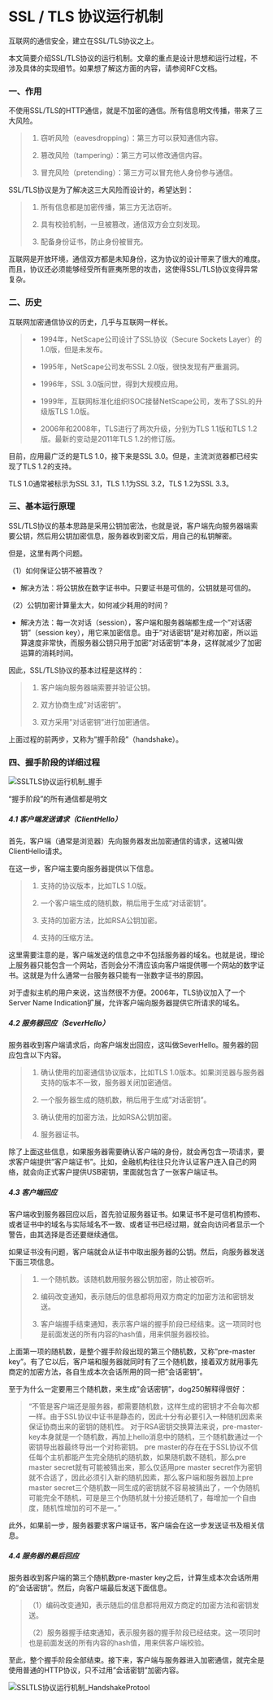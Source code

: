 # SSL / TLS 协议运行机制

互联网的通信安全，建立在SSL/TLS协议之上。

本文简要介绍SSL/TLS协议的运行机制。文章的重点是设计思想和运行过程，不涉及具体的实现细节。如果想了解这方面的内容，请参阅RFC文档。

### 一、作用

不使用SSL/TLS的HTTP通信，就是不加密的通信。所有信息明文传播，带来了三大风险。

> 1. 窃听风险（eavesdropping）：第三方可以获知通信内容。
>
> 2. 篡改风险（tampering）：第三方可以修改通信内容。
>
> 3. 冒充风险（pretending）：第三方可以冒充他人身份参与通信。

SSL/TLS协议是为了解决这三大风险而设计的，希望达到：

> 1. 所有信息都是加密传播，第三方无法窃听。
>
> 2. 具有校验机制，一旦被篡改，通信双方会立刻发现。
> 3.  配备身份证书，防止身份被冒充。

互联网是开放环境，通信双方都是未知身份，这为协议的设计带来了很大的难度。而且，协议还必须能够经受所有匪夷所思的攻击，这使得SSL/TLS协议变得异常复杂。

### 二、历史

 互联网加密通信协议的历史，几乎与互联网一样长。 

> - 1994年，NetScape公司设计了SSL协议（Secure Sockets Layer）的1.0版，但是未发布。
> - 1995年，NetScape公司发布SSL 2.0版，很快发现有严重漏洞。
>
> - 1996年，SSL 3.0版问世，得到大规模应用。
>
> - 1999年，互联网标准化组织ISOC接替NetScape公司，发布了SSL的升级版TLS 1.0版。
> - 2006年和2008年，TLS进行了两次升级，分别为TLS 1.1版和TLS 1.2版。最新的变动是2011年TLS 1.2的修订版。

目前，应用最广泛的是TLS 1.0，接下来是SSL 3.0。但是，主流浏览器都已经实现了TLS 1.2的支持。

TLS 1.0通常被标示为SSL 3.1，TLS 1.1为SSL 3.2，TLS 1.2为SSL 3.3。

### 三、基本运行原理

SSL/TLS协议的基本思路是采用公钥加密法，也就是说，客户端先向服务器端索要公钥，然后用公钥加密信息，服务器收到密文后，用自己的私钥解密。

但是，这里有两个问题。

（1）如何保证公钥不被篡改？

- 解决方法：将公钥放在数字证书中。只要证书是可信的，公钥就是可信的。


（2）公钥加密计算量太大，如何减少耗用的时间？

- 解决方法：每一次对话（session），客户端和服务器端都生成一个”对话密钥”（session key），用它来加密信息。由于”对话密钥”是对称加密，所以运算速度非常快，而服务器公钥只用于加密”对话密钥”本身，这样就减少了加密运算的消耗时间。


因此，SSL/TLS协议的基本过程是这样的：

> 1. 客户端向服务器端索要并验证公钥。
>
> 2. 双方协商生成”对话密钥”。
>
> 3. 双方采用”对话密钥”进行加密通信。
>

上面过程的前两步，又称为”握手阶段”（handshake）。

### 四、握手阶段的详细过程

![SSLTLS协议运行机制_握手](.\SSLTLS协议运行机制_握手.png)

“握手阶段”的所有通信都是明文

##### 4.1 客户端发送请求（ClientHello）

首先，客户端（通常是浏览器）先向服务器发出加密通信的请求，这被叫做ClientHello请求。

在这一步，客户端主要向服务器提供以下信息。

> 1. 支持的协议版本，比如TLS 1.0版。
>
> 2. 一个客户端生成的随机数，稍后用于生成“对话密钥”。
>
> 3. 支持的加密方法，比如RSA公钥加密。
>
> 4. 支持的压缩方法。
>

这里需要注意的是，客户端发送的信息之中不包括服务器的域名。也就是说，理论上服务器只能包含一个网站，否则会分不清应该向客户端提供哪一个网站的数字证书。这就是为什么通常一台服务器只能有一张数字证书的原因。

对于虚拟主机的用户来说，这当然很不方便。2006年，TLS协议加入了一个Server Name Indication扩展，允许客户端向服务器提供它所请求的域名。 

##### 4.2 服务器回应（SeverHello）

服务器收到客户端请求后，向客户端发出回应，这叫做SeverHello。服务器的回应包含以下内容。

> 1. 确认使用的加密通信协议版本，比如TLS 1.0版本。如果浏览器与服务器支持的版本不一致，服务器关闭加密通信。
>
> 2. 一个服务器生成的随机数，稍后用于生成”对话密钥”。
>
> 3. 确认使用的加密方法，比如RSA公钥加密。
>
> 4. 服务器证书。
>

除了上面这些信息，如果服务器需要确认客户端的身份，就会再包含一项请求，要求客户端提供”客户端证书”。比如，金融机构往往只允许认证客户连入自己的网络，就会向正式客户提供USB密钥，里面就包含了一张客户端证书。

#####  **4.3 客户端回应** 

客户端收到服务器回应以后，首先验证服务器证书。如果证书不是可信机构颁布、或者证书中的域名与实际域名不一致、或者证书已经过期，就会向访问者显示一个警告，由其选择是否还要继续通信。

如果证书没有问题，客户端就会从证书中取出服务器的公钥。然后，向服务器发送下面三项信息。

> 1. 一个随机数。该随机数用服务器公钥加密，防止被窃听。
>
> 2. 编码改变通知，表示随后的信息都将用双方商定的加密方法和密钥发送。
>
> 3. 客户端握手结束通知，表示客户端的握手阶段已经结束。这一项同时也是前面发送的所有内容的hash值，用来供服务器校验。
>

上面第一项的随机数，是整个握手阶段出现的第三个随机数，又称”pre-master key”。有了它以后，客户端和服务器就同时有了三个随机数，接着双方就用事先商定的加密方法，各自生成本次会话所用的同一把”会话密钥”。

至于为什么一定要用三个随机数，来生成”会话密钥”，dog250解释得很好：

> “不管是客户端还是服务器，都需要随机数，这样生成的密钥才不会每次都一样。由于SSL协议中证书是静态的，因此十分有必要引入一种随机因素来保证协商出来的密钥的随机性。
> 对于RSA密钥交换算法来说，pre-master-key本身就是一个随机数，再加上hello消息中的随机，三个随机数通过一个密钥导出器最终导出一个对称密钥。
> pre master的存在在于SSL协议不信任每个主机都能产生完全随机的随机数，如果随机数不随机，那么pre master secret就有可能被猜出来，那么仅适用pre master secret作为密钥就不合适了，因此必须引入新的随机因素，那么客户端和服务器加上pre master secret三个随机数一同生成的密钥就不容易被猜出了，一个伪随机可能完全不随机，可是是三个伪随机就十分接近随机了，每增加一个自由度，随机性增加的可不是一。”

此外，如果前一步，服务器要求客户端证书，客户端会在这一步发送证书及相关信息。

##### 4.4 服务器的最后回应

服务器收到客户端的第三个随机数pre-master key之后，计算生成本次会话所用的”会话密钥”。然后，向客户端最后发送下面信息。

> （1）编码改变通知，表示随后的信息都将用双方商定的加密方法和密钥发送。
>
> （2）服务器握手结束通知，表示服务器的握手阶段已经结束。这一项同时也是前面发送的所有内容的hash值，用来供客户端校验。

至此，整个握手阶段全部结束。接下来，客户端与服务器进入加密通信，就完全是使用普通的HTTP协议，只不过用”会话密钥”加密内容。

![SSLTLS协议运行机制_HandshakeProtool](.\SSLTLS协议运行机制_HandshakeProtool.gif)